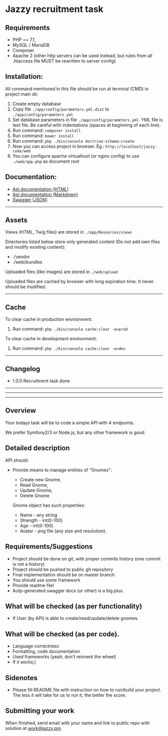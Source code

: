 Jazzy recruitment task
======================

## Requirements

- PHP >= 7.1,
- MySQL / MariaDB
- Composer
- Apache 2 (other http servers can be used instead, but rules from all .htaccess file MUST be rewritten to server config)


## Installation:

All command mentioned in this file should be run at terminal (CMD) in project main dir.

1. Create empty database
2. Copy file
`./app/config/parameters.yml.dist`
to
`./app/config/parameters.yml`
3. Set database parameters in file `./app/config/parameters.yml`.
YML file is text file. Be careful with indentations (spaces at beginning of each line).
4. Run command:
`composer install`
5. Run command:
`bower install`
6. Run command:
`php ./bin/console doctrine:schema:create`
7. Now you can access project in browser. Eg.: `http://localhost/jazzy-code/web`
8. You can configure apache virtualhost (or nginx config) to use `./web/app.php` as document root


## Documentation:

* [Api documentation (HTML)](app/Resources/doc/api.html)
* [Api documentation (Markdown)](app/Resources/doc/api.md)
* [Swagger (JSON)](app/Resources/doc/swagger.json)

----
## Assets


Views (HTML, Twig files) are stored in `./app/Resources/views`

Directories listed below store only generated content (Do not add own files and modify existing content):

* ./vendor
* ./web/bundles

Uploaded files (like images) are stored in `./web/upload`

Uploaded files are cached by browser with long expiration time. It never should be modified.

----
## Cache
To clear cache in production environment:

1. Run command:
`php ./bin/console cache:clear -e=prod`

To clear cache in development environment:

1. Run command:
`php ./bin/console cache:clear -e=dev`

----
## Changelog
* 1.0.0 Recruitment task done


___________
***********
___________



## Overview

Your todays task will be to code a simple API with 4 endpoints.

We prefer Symfony2/3 or Node.js, but any other framework is good.

## Detailed description

API should:


* Provide means to manage entities of "Gnomes":
  * Create new Gnome,
  * Read Gnome,
  * Update Gnome,
  * Delete Gnome

  Gnome object has such properties:
  * Name - any string
  * Strength - int(0-100)
  * Age - int(0-100)
  * Avatar - png file (any size and resolution).

## Requirements/Suggestions

* Project should be done on git, with proper commits history (one commit is not a history)
* Project should be pushed to public git repository
* Final implementation should be on master branch
* You should use some framework
* Provide readme file!
* Autp-generated swagger docs (or other) is a big plus.

## What will be checked (as per functionality)

* If User (by API) is able to create/read/update/delete gnomes.

## What will be checked (as per code).

* Language correctness
* Formatting, code documentation
* Used frameworks (yeah, don't reinvent the wheel)
* If it works;)



## Sidenotes
* Please fill README file with instruction on how to run/build your project. The less it will take for us to run it, the better the score.


## Submitting your work

When finished, send email with your name and link to public repo with solution at [work@jazzy.pro](mailto:work@jazzy.pro)
